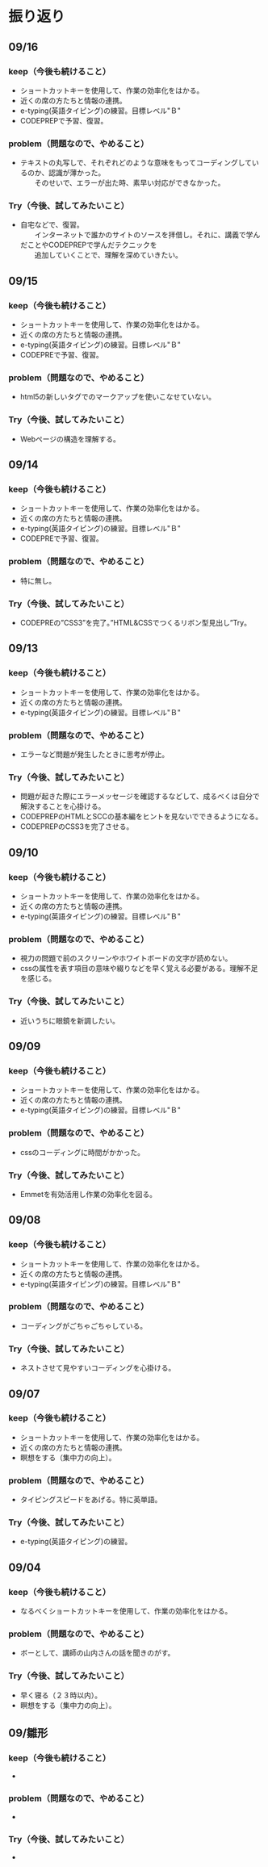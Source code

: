 # 振り返り



## 09/16

### keep（今後も続けること）

- ショートカットキーを使用して、作業の効率化をはかる。
- 近くの席の方たちと情報の連携。
- e-typing(英語タイピング)の練習。目標レベル"Ｂ"
- CODEPREPで予習、復習。

### problem（問題なので、やめること）

- テキストの丸写しで、それぞれどのような意味をもってコーディングしているのか、認識が薄かった。  
　　そのせいで、エラーが出た時、素早い対応ができなかった。

### Try（今後、試してみたいこと）

- 自宅などで、復習。  
　　インターネットで誰かのサイトのソースを拝借し。それに、講義で学んだことやCODEPREPで学んだテクニックを  
　　追加していくことで、理解を深めていきたい。



## 09/15

### keep（今後も続けること）

- ショートカットキーを使用して、作業の効率化をはかる。
- 近くの席の方たちと情報の連携。
- e-typing(英語タイピング)の練習。目標レベル"Ｂ"
- CODEPREで予習、復習。

### problem（問題なので、やめること）

- html5の新しいタグでのマークアップを使いこなせていない。

### Try（今後、試してみたいこと）

- Webページの構造を理解する。




## 09/14

### keep（今後も続けること）

- ショートカットキーを使用して、作業の効率化をはかる。
- 近くの席の方たちと情報の連携。
- e-typing(英語タイピング)の練習。目標レベル"Ｂ"
- CODEPREで予習、復習。

### problem（問題なので、やめること）

- 特に無し。

### Try（今後、試してみたいこと）

- CODEPREの”CSS3”を完了。”HTML&CSSでつくるリボン型見出し”Try。



## 09/13

### keep（今後も続けること）

- ショートカットキーを使用して、作業の効率化をはかる。
- 近くの席の方たちと情報の連携。
- e-typing(英語タイピング)の練習。目標レベル"Ｂ"

### problem（問題なので、やめること）

- エラーなど問題が発生したときに思考が停止。

### Try（今後、試してみたいこと）

- 問題が起きた際にエラーメッセージを確認するなどして、成るべくは自分で解決することを心掛ける。
- CODEPREPのHTMLとSCCの基本編をヒントを見ないでできるようになる。
- CODEPREPのCSS3を完了させる。



## 09/10

### keep（今後も続けること）

- ショートカットキーを使用して、作業の効率化をはかる。
- 近くの席の方たちと情報の連携。
- e-typing(英語タイピング)の練習。目標レベル"Ｂ"

### problem（問題なので、やめること）

- 視力の問題で前のスクリーンやホワイトボードの文字が読めない。
- cssの属性を表す項目の意味や綴りなどを早く覚える必要がある。理解不足を感じる。

### Try（今後、試してみたいこと）

- 近いうちに眼鏡を新調したい。


## 09/09

### keep（今後も続けること）

- ショートカットキーを使用して、作業の効率化をはかる。
- 近くの席の方たちと情報の連携。
- e-typing(英語タイピング)の練習。目標レベル"Ｂ"

### problem（問題なので、やめること）

- cssのコーディングに時間がかかった。

### Try（今後、試してみたいこと）

- Emmetを有効活用し作業の効率化を図る。



## 09/08

### keep（今後も続けること）

- ショートカットキーを使用して、作業の効率化をはかる。
- 近くの席の方たちと情報の連携。
- e-typing(英語タイピング)の練習。目標レベル"Ｂ"

### problem（問題なので、やめること）

- コーディングがごちゃごちゃしている。

### Try（今後、試してみたいこと）

- ネストさせて見やすいコーディングを心掛ける。



## 09/07

### keep（今後も続けること）

- ショートカットキーを使用して、作業の効率化をはかる。
- 近くの席の方たちと情報の連携。
- 瞑想をする（集中力の向上）。

### problem（問題なので、やめること）

- タイピングスピードをあげる。特に英単語。

### Try（今後、試してみたいこと）

- e-typing(英語タイピング)の練習。



## 09/04

### keep（今後も続けること）

- なるべくショートカットキーを使用して、作業の効率化をはかる。

### problem（問題なので、やめること）

- ボーとして、講師の山内さんの話を聞きのがす。

### Try（今後、試してみたいこと）

- 早く寝る（２３時以内）。
- 瞑想をする（集中力の向上）。



## 09/雛形

### keep（今後も続けること）

- 

### problem（問題なので、やめること）

- 

### Try（今後、試してみたいこと）

- 